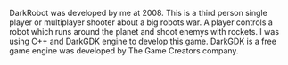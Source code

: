 DarkRobot was developed by me at 2008. This is a third person single player or multiplayer shooter about a big robots war. A player controls a robot which runs around the planet and shoot enemys with rockets.
I was using C++ and DarkGDK engine to develop this game.
DarkGDK is a free game engine was developed by The Game Creators company.